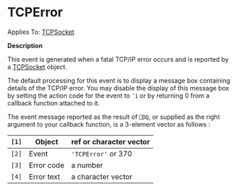 




<h1 class="heading"><span class="name">TCPError</span></h1>

Applies To: [TCPSocket](./tcpsocket.md)


**Description**


This event is generated when a fatal TCP/IP error occurs and is reported by a [TCPSocket](./tcpsocket.md) object.


The default processing for this event is to display a message box containing details of the TCP/IP error. You may disable the display of this message box by setting the action code for the event to `¯1` or by returning 0 from a callback function attached to it.


The event message reported as the result of `⎕DQ`, or supplied as the right argument to your callback function, is a 3-element vector as follows :


| `[1]` | Object | ref or character vector |
| --- | --- | ---  |
| `[2]` | Event | `'TCPError'` or 370 |
| `[3]` | Error code | a number |
| `[4]` | Error text | a character vector |




